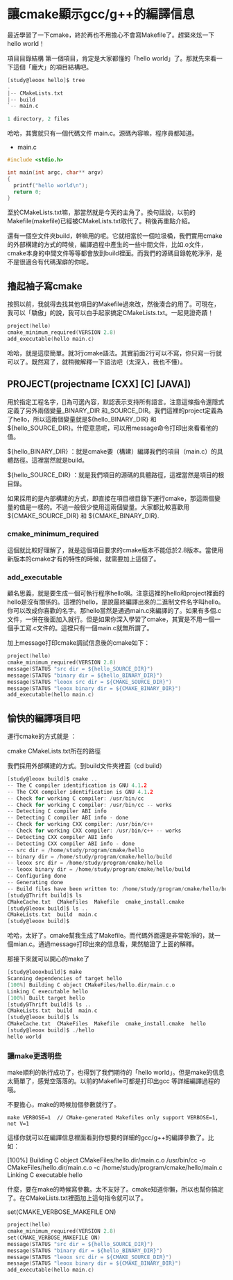 # 讓cmake顯示gcc/g++的編譯信息

最近學習了一下cmake，終於再也不用擔心不會寫Makefile了。趕緊來炫一下hello world！

   項目目錄結構
第一個項目，肯定是大家都懂的「hello world」了。那就先來看一下這個「龐大」的項目結構吧。

```c
[study@leoox hello]$ tree
.
|-- CMakeLists.txt
|-- build
`-- main.c
 
1 directory, 2 files
```

哈哈，其實就只有一個代碼文件 main.c。源碼內容嘛，程序員都知道。

- main.c

```c
#include <stdio.h>

int main(int argc, char** argv)
{
  printf("hello world\n");
  return 0;
}
```

至於CMakeLists.txt嘛，那當然就是今天的主角了。換句話說，以前的Makefile(makefile)已經被CMakeLists.txt取代了。稍後再重點介紹。

還有一個空文件夾build，幹嘛用的呢。它就相當於一個垃圾桶，我們實用cmake的外部構建的方式的時候，編譯過程中產生的一些中間文件，比如.o文件，cmake本身的中間文件等等都會放到build裡面。而我們的源碼目錄乾乾淨淨，是不是很適合有代碼潔癖的你呢。


##  擼起袖子寫cmake

按照以前，我就得去找其他項目的Makefile過來改，然後湊合的用了。可現在，我可以「驕傲」的說，我可以白手起家搞定CMakeLists.txt。一起見證奇蹟！


```c
project(hello)
cmake_minimum_required(VERSION 2.8)
add_executable(hello main.c)
```

哈哈，就是這麼簡單。就3行cmake語法。其實前面2行可以不寫，你只寫一行就可以了。既然寫了，就稍微解釋一下語法吧（太深入，我也不懂）。


## PROJECT(projectname [CXX] [C] [JAVA])

用於指定工程名字，[]為可選內容，默認表示支持所有語言。注意這條指令還隱式定義了另外兩個變量<projectName>_BINARY_DIR 和<projectName>_SOURCE_DIR。我們這裡的project定義為了hello，所以這兩個變量就是${hello_BINARY_DIR} 和 ${hello_SOURCE_DIR}。什麼意思呢，可以用message命令打印出來看看他的值。

${hello_BINARY_DIR} ：就是cmake要（構建）編譯我們的項目（main.c）的具體路徑。這裡當然就是build。

${hello_SOURCE_DIR} ：就是我們項目的源碼的具體路徑，這裡當然是項目的根目錄。

如果採用的是內部構建的方式，即直接在項目根目錄下運行cmake，那這兩個變量的值是一樣的。不過一般很少使用這兩個變量。大家都比較喜歡用 ${CMAKE_SOURCE_DIR} 和 ${CMAKE_BINARY_DIR}.


### cmake_minimum_required

這個就比較好理解了，就是這個項目要求的cmake版本不能低於2.8版本。當使用新版本的cmake才有的特性的時候，就需要加上這個了。

###    add_executable

顧名思義，就是要生成一個可執行程序hello唄。注意這裡的hello和project裡面的hello是沒有關係的。這裡的hello，是說最終編譯出來的二進制文件名字叫hello。你可以改成你喜歡的名字。那hello當然是通過main.c來編譯的了。如果有多個.c文件，一併在後面加入就行。但是如果你深入學習了cmake，其實是不用一個一個手工寫.c文件的。這裡只有一個main.c就無所謂了。

 

加上message打印cmake調試信息後的cmake如下：

```c
project(hello)
cmake_minimum_required(VERSION 2.8)
message(STATUS "src dir = ${hello_SOURCE_DIR}")
message(STATUS "binary dir = ${hello_BINARY_DIR}")
message(STATUS "leoox src dir = ${CMAKE_SOURCE_DIR}")
message(STATUS "leoox binary dir = ${CMAKE_BINARY_DIR}")
add_executable(hello main.c)
```

## 愉快的編譯項目吧
運行cmake的方式就是 ：

cmake CMakeLists.txt所在的路徑


我們採用外部構建的方式。到build文件夾裡面（cd build）

```c
[study@leoox build]$ cmake ..
-- The C compiler identification is GNU 4.1.2
-- The CXX compiler identification is GNU 4.1.2
-- Check for working C compiler: /usr/bin/cc
-- Check for working C compiler: /usr/bin/cc -- works
-- Detecting C compiler ABI info
-- Detecting C compiler ABI info - done
-- Check for working CXX compiler: /usr/bin/c++
-- Check for working CXX compiler: /usr/bin/c++ -- works
-- Detecting CXX compiler ABI info
-- Detecting CXX compiler ABI info - done
-- src dir = /home/study/program/cmake/hello
-- binary dir = /home/study/program/cmake/hello/build
-- leoox src dir = /home/study/program/cmake/hello
-- leoox binary dir = /home/study/program/cmake/hello/build
-- Configuring done
-- Generating done
-- Build files have been written to: /home/study/program/cmake/hello/build
[study@Thrift build]$ ls
CMakeCache.txt  CMakeFiles  Makefile  cmake_install.cmake
[study@leoox build]$ ls ..
CMakeLists.txt  build  main.c
[study@leoox build]$
```
哈哈，太好了。cmake幫我生成了Makefile。而代碼外面還是非常乾淨的，就一個mian.c。通過message打印出來的信息看，果然驗證了上面的解釋。

那接下來就可以開心的make了

```c
[study@leooxbuild]$ make
Scanning dependencies of target hello
[100%] Building C object CMakeFiles/hello.dir/main.c.o
Linking C executable hello
[100%] Built target hello
[study@Thrift build]$ ls ..
CMakeLists.txt  build  main.c
[study@leoox build]$ ls
CMakeCache.txt  CMakeFiles  Makefile  cmake_install.cmake  hello
[study@leoox build]$ ./hello
hello world
```


### 讓make更透明些
make順利的執行成功了，也得到了我們期待的「hello world」。但是make的信息太簡單了，感覺空落落的。以前的Makefile可都是打印出gcc 等詳細編譯過程的哦。

不要擔心，make的時候加個參數就行了。

`make VERBOSE=1  // CMake-generated Makefiles only support VERBOSE=1, not V=1`

這樣你就可以在編譯信息裡面看到你想要的詳細的gcc/g++的編譯參數了。比如：

[100%] Building C object CMakeFiles/hello.dir/main.c.o
/usr/bin/cc -o CMakeFiles/hello.dir/main.c.o -c /home/study/program/cmake/hello/main.c
Linking C executable hello

 

什麼，要在make的時候寫參數。太不友好了。cmake知道你懶，所以也幫你搞定了。在CMakeLists.txt裡面加上這句指令就可以了。

set(CMAKE_VERBOSE_MAKEFILE ON)


```c
project(hello)
cmake_minimum_required(VERSION 2.8)
set(CMAKE_VERBOSE_MAKEFILE ON)
message(STATUS "src dir = ${hello_SOURCE_DIR}")
message(STATUS "binary dir = ${hello_BINARY_DIR}")
message(STATUS "leoox src dir = ${CMAKE_SOURCE_DIR}")
message(STATUS "leoox binary dir = ${CMAKE_BINARY_DIR}")
add_executable(hello main.c)

```
